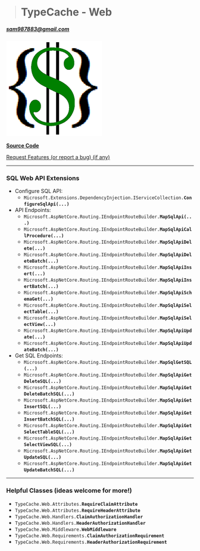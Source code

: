 ># TypeCache - Web
##### sam987883@gmail.com  

![image](../../TypeCash.png)

[**Source Code**](https://github.com/sam987883/TypeCache/tree/master/src/TypeCache.GraphQL)

[Request Features (or report a bug) (if any)](https://github.com/sam987883/TypeCache/issues)

---
### SQL Web API Extensions
- Configure SQL API:
  - `Microsoft.Extensions.DependencyInjection.IServiceCollection.`__`ConfigureSqlApi(...)`__
- API Endpoints:
  - `Microsoft.AspNetCore.Routing.IEndpointRouteBuilder.`__`MapSqlApi(...)`__
  - `Microsoft.AspNetCore.Routing.IEndpointRouteBuilder.`__`MapSqlApiCallProcedure(...)`__
  - `Microsoft.AspNetCore.Routing.IEndpointRouteBuilder.`__`MapSqlApiDelete(...)`__
  - `Microsoft.AspNetCore.Routing.IEndpointRouteBuilder.`__`MapSqlApiDeleteBatch(...)`__
  - `Microsoft.AspNetCore.Routing.IEndpointRouteBuilder.`__`MapSqlApiInsert(...)`__
  - `Microsoft.AspNetCore.Routing.IEndpointRouteBuilder.`__`MapSqlApiInsertBatch(...)`__
  - `Microsoft.AspNetCore.Routing.IEndpointRouteBuilder.`__`MapSqlApiSchemaGet(...)`__
  - `Microsoft.AspNetCore.Routing.IEndpointRouteBuilder.`__`MapSqlApiSelectTable(...)`__
  - `Microsoft.AspNetCore.Routing.IEndpointRouteBuilder.`__`MapSqlApiSelectView(...)`__
  - `Microsoft.AspNetCore.Routing.IEndpointRouteBuilder.`__`MapSqlApiUpdate(...)`__
  - `Microsoft.AspNetCore.Routing.IEndpointRouteBuilder.`__`MapSqlApiUpdateBatch(...)`__
- Get SQL Endpoints:
  - `Microsoft.AspNetCore.Routing.IEndpointRouteBuilder.`__`MapSqlGetSQL(...)`__
  - `Microsoft.AspNetCore.Routing.IEndpointRouteBuilder.`__`MapSqlApiGetDeleteSQL(...)`__
  - `Microsoft.AspNetCore.Routing.IEndpointRouteBuilder.`__`MapSqlApiGetDeleteBatchSQL(...)`__
  - `Microsoft.AspNetCore.Routing.IEndpointRouteBuilder.`__`MapSqlApiGetInsertSQL(...)`__
  - `Microsoft.AspNetCore.Routing.IEndpointRouteBuilder.`__`MapSqlApiGetInsertBatchSQL(...)`__
  - `Microsoft.AspNetCore.Routing.IEndpointRouteBuilder.`__`MapSqlApiGetSelectTableSQL(...)`__
  - `Microsoft.AspNetCore.Routing.IEndpointRouteBuilder.`__`MapSqlApiGetSelectViewSQL(...)`__
  - `Microsoft.AspNetCore.Routing.IEndpointRouteBuilder.`__`MapSqlApiGetUpdateSQL(...)`__
  - `Microsoft.AspNetCore.Routing.IEndpointRouteBuilder.`__`MapSqlApiGetUpdateBatchSQL(...)`__
---
### Helpful Classes (ideas welcome for more!)

- `TypeCache.Web.Attributes.`__`RequireClaimAttribute`__
- `TypeCache.Web.Attributes.`__`RequireHeaderAttribute`__
- `TypeCache.Web.Handlers.`__`ClaimAuthorizationHandler`__
- `TypeCache.Web.Handlers.`__`HeaderAuthorizationHandler`__
- `TypeCache.Web.Middleware.`__`WebMiddleware`__
- `TypeCache.Web.Requirements.`__`ClaimAuthorizationRequirement`__
- `TypeCache.Web.Requirements.`__`HeaderAuthorizationRequirement`__
